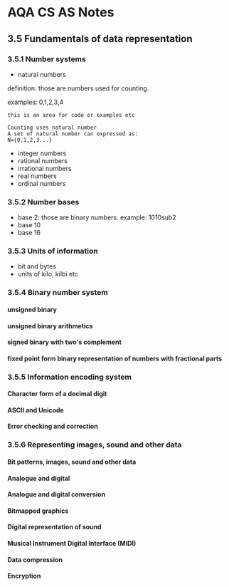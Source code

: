 # AQA CS AS Notes

## 3.5 Fundamentals of data representation

### 3.5.1 Number systems
+ natural numbers

definition: those are numbers used for counting.

examples: 0,1,2,3,4
``` 
this is an area for code or examples etc

Counting uses natural number
A set of natural number can expressed as:
N={0,1,2,3...}

```

+ integer numbers
+ rational numbers
+ irrational numbers
+ real numbers
+ ordinal numbers

### 3.5.2 Number bases
+ base 2: those are binary numbers. example: 1010sub2
+ base 10
+ base 16

### 3.5.3 Units of information
+ bit and bytes
+ units of kilo, kilbi etc

### 3.5.4 Binary number system

#### unsigned binary
#### unsigned binary arithmetics
#### signed binary with two's complement
#### fixed point form binary representation of numbers with fractional parts

### 3.5.5 Information encoding system

#### Character form of a decimal digit
#### ASCII and Unicode
#### Error checking and correction

### 3.5.6 Representing images, sound and other data

#### Bit patterns, images,  sound  and other  data
#### Analogue and digital
#### Analogue and digital conversion
#### Bitmapped graphics
#### Digital representation of sound
#### Musical Instrument Digital Interface (MIDI)
#### Data compression
#### Encryption
